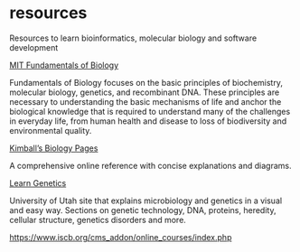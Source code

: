 # resources

Resources to learn bioinformatics, molecular biology and software development





[MIT Fundamentals of Biology](https://ocw.mit.edu/courses/7-01sc-fundamentals-of-biology-fall-2011/pages/molecular-biology/)

Fundamentals of Biology focuses on the basic principles of biochemistry, molecular biology, genetics, and recombinant DNA. These principles are necessary to understanding the basic mechanisms of life and anchor the biological knowledge that is required to understand many of the challenges in everyday life, from human health and disease to loss of biodiversity and environmental quality.


[Kimball’s Biology Pages](https://www.biology-pages.info/F/FallTerm.html)

A comprehensive online reference with concise explanations and diagrams.


[Learn Genetics](https://learn.genetics.utah.edu/)

University of Utah site that explains microbiology and genetics in a visual and easy way. Sections on genetic technology, DNA, proteins, heredity, cellular structure, genetics disorders and more.


https://www.iscb.org/cms_addon/online_courses/index.php
